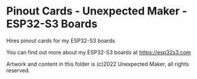 # Pinout Cards - Unexpected Maker - ESP32-S3 Boards 
Hires pinout cards for my ESP32-S3 boards  

You can find out more about my ESP32-S3 boards at https://esp32s3.com 

Artwork and content in this folder is (c)2022 Unexpected Maker, all rights reserved.
